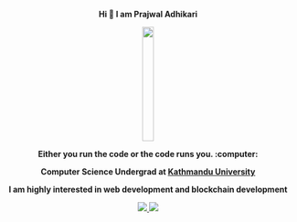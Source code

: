 <p align = "center"> <b> Hi 👋 I am Prajwal Adhikari <b> </p>

<p align="center" <a href="https://www.linkedin.com/in/prajwal-adhikari-9026381a6/" target="_blank"><img src="https://pbs.twimg.com/profile_images/1405046989927051268/u8XhFEGT_400x400.jpg" height=200px width = 20x/></a> </p>

<p align="center">Either you run the code or the code runs you. :computer: </p>

<p align="center"><b>Computer Science Undergrad at <a href="https://ku.edu.np/"> Kathmandu University </a></b | Class of 2020></p>

<p align="center"><b>I am highly interested in web development and blockchain development</p>

<p align="center">
  <a href="https://twitter.com/Prajwal_PRZ">
    <img src="https://img.shields.io/twitter/follow/eddiejaoude?label=Twitter&logo=twitter&style=for-the-badge&color=blue" />
  </a>
  <a href="https://discord.com/channels/@me">
    <img src="https://img.shields.io/discord/699608417039286293?logo=discord&style=for-the-badge&color=blue" />
  </a>
</p>


